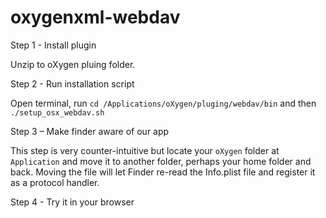 # oxygenxml-webdav

Step 1 - Install plugin

Unzip to oXygen pluing folder.

Step 2 - Run installation script

Open terminal, run `cd /Applications/oXygen/pluging/webdav/bin` and then `./setup_osx_webdav.sh`

Step 3 – Make finder aware of our app

This step is very counter-intuitive but locate your `oXygen` folder at `Application` and move it to another folder, perhaps your home folder and back. Moving the file will let Finder re-read the Info.plist file and register it as a protocol handler.

Step 4 - Try it in your browser
